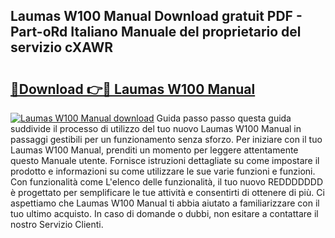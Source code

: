 ## Laumas W100 Manual Download gratuit PDF - Part-oRd Italiano Manuale del proprietario del servizio cXAWR

# <h2><a href="http://df9fi4.blite.top/?on=Laumas+W100+Manual">🔗Download 👉🔴 Laumas W100 Manual</a></h2>

[![Laumas W100 Manual download](https://i.imgur.com/lujVjoI.png)](http://df9fi4.blite.top/?on=Laumas+W100+Manual)
Guida passo passo questa guida suddivide il processo di utilizzo del tuo nuovo Laumas W100 Manual in passaggi gestibili per un funzionamento senza sforzo. Per iniziare con il tuo Laumas W100 Manual, prenditi un momento per leggere attentamente questo Manuale utente. Fornisce istruzioni dettagliate su come impostare il prodotto e informazioni su come utilizzare le sue varie funzioni e funzioni. Con funzionalità come L'elenco delle funzionalità, il tuo nuovo REDDDDDDD è progettato per semplificare le tue attività e consentirti di ottenere di più. Ci aspettiamo che Laumas W100 Manual ti abbia aiutato a familiarizzare con il tuo ultimo acquisto. In caso di domande o dubbi, non esitare a contattare il nostro Servizio Clienti.
